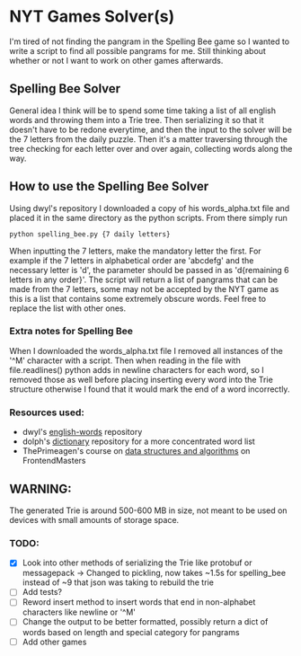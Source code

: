 # NYT Games Solver(s)

I'm tired of not finding the pangram in the Spelling Bee game so I wanted
to write a script to find all possible pangrams for me. Still thinking about
whether or not I want to work on other games afterwards.

## Spelling Bee Solver

General idea I think will be to spend some time taking a list of all english words
and throwing them into a Trie tree. Then serializing it so that it doesn't have to 
be redone everytime, and then the input to the solver will be the 7 letters from 
the daily puzzle. Then it's a matter traversing through the tree checking for each letter 
over and over again, collecting words along the way. 

## How to use the Spelling Bee Solver
Using dwyl's repository I downloaded a copy of his words_alpha.txt file and placed it in
the same directory as the python scripts. From there simply run 

```
python spelling_bee.py {7 daily letters}
```

When inputting the 7 letters, make the mandatory letter the first. For example if
the 7 letters in alphabetical order are 'abcdefg' and the necessary letter is 'd',
the parameter should be passed in as 'd{remaining 6 letters in any order}'. The script
will return a list of pangrams that can be made from the 7 letters, some may not 
be accepted by the NYT game as this is a list that contains some extremely obscure words.
Feel free to replace the list with other ones.

### Extra notes for Spelling Bee
When I downloaded the words_alpha.txt file I removed all instances of the '^M' character
with a script. Then when reading in the file with file.readlines() python adds in newline 
characters for each word, so I removed those as well before placing inserting every word
into the Trie structure otherwise I found that it would mark the end of a word incorrectly.


### Resources used:

- dwyl's [english-words](https://github.com/dwyl/english-words) repository
- dolph's [dictionary](https://github.com/dolph/dictionary) repository for a more concentrated word list
- ThePrimeagen's course on [data structures and algorithms](https://frontendmasters.com/courses/algorithms/) on FrontendMasters

## WARNING:
The generated Trie is around 500-600 MB in size, not meant to be used on devices with
small amounts of storage space. 

### TODO:
- [x] Look into other methods of serializing the Trie like protobuf or messagepack -> Changed to pickling, now takes ~1.5s for spelling_bee instead of ~9 that json was taking to rebuild the trie
- [ ] Add tests?
- [ ] Reword insert method to insert words that end in non-alphabet characters like newline or '^M'
- [ ] Change the output to be better formatted, possibly return a dict of words based on length and special category for pangrams
- [ ] Add other games
